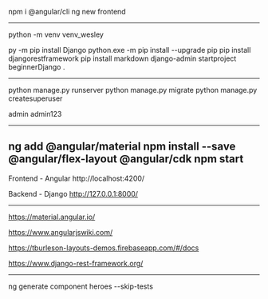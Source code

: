 npm i @angular/cli
ng new frontend

---


python -m venv venv_wesley

py -m pip install Django
python.exe -m pip install --upgrade pip
pip install djangorestframework
pip install markdown
django-admin startproject beginnerDjango .

---

python manage.py runserver
python manage.py migrate
python manage.py createsuperuser

admin
admin123

---

ng add @angular/material
npm install --save @angular/flex-layout @angular/cdk
npm start
---
Frontend - Angular
http://localhost:4200/


Backend - Django
http://127.0.0.1:8000/

---

https://material.angular.io/

https://www.angularjswiki.com/

https://tburleson-layouts-demos.firebaseapp.com/#/docs

https://www.django-rest-framework.org/

---
ng generate component heroes --skip-tests